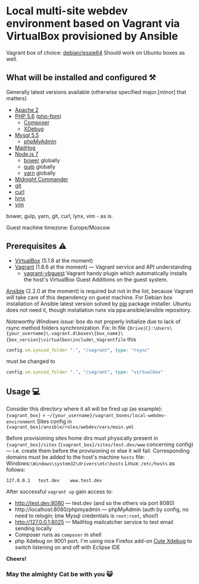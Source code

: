 # Local multi-site webdev environment based on Vagrant via VirtualBox provisioned by Ansible
Vagrant box of choice: [debian/jessie64](https://atlas.hashicorp.com/debian/boxes/jessie64)
Should work on Ubuntu boxes as well.
## What will be installed and configured ⚒️
Generally latest versions available (otherwise specified major.[minor] that matters)
- [Apache 2](https://httpd.apache.org/)
- [PHP 5.6](http://php.net/) ([php-fpm](https://wiki.apache.org/httpd/PHP-FPM))
  - [Composer](https://getcomposer.org/)
  - [XDebug](https://xdebug.org/)
- [Mysql 5.5](https://www.mysql.com/)
  - [phpMyAdmin](https://www.phpmyadmin.net/)
- [MailHog](https://github.com/mailhog/MailHog)
- [Node.js 7](https://nodejs.org/)
  - [bower](https://bower.io/) globally
  - [gulp](http://gulpjs.com/) globally
  - [yarn](https://yarnpkg.com/) globally
- [Midnight Commander](http://www.midnight-commander.org/)
- [git](https://git-scm.com/)
- [curl](https://curl.haxx.se/)
- [lynx](http://lynx.browser.org/)
- [vim](http://www.vim.org/)

bower, gulp, yarn, git, curl, lynx, vim - as is.

Guest machine timezone: Europe/Moscow

## Prerequisites ⚠️
- [VirtualBox](https://www.virtualbox.org/) (5.1.8 at the moment)
- [Vagrant](https://www.vagrantup.com/) (1.8.6 at the moment) — Vagrant service and API understanding
  - [vagrant-vbguest](https://github.com/dotless-de/vagrant-vbguest) Vagrant handy plugin which automatically installs the host's VirtualBox Guest Additions on the guest system.

[Ansible](https://www.ansible.com/) (2.2.0 at the moment) is required but not in the list, because Vagrant will take care of this dependency on guest machine. For Debian box installation of Ansible latest version solved by [pip](https://pip.pypa.io/) package installer. Ubuntu does not need it, though installation runs via ppa:ansible/ansible repository.

_Noteworthy Windows issue_: box do not properly initialize due to lack of rsync method folders synchronization.
Fix:
In file `{Drive|C}:\Users\{your_username}\.vagrant.d\boxes\{box_name}\{box_version}\virtualbox\include\_Vagrantfile` this
```ruby
config.vm.synced_folder ".", "/vagrant", type: "rsync"
```
must be changed to
```ruby
config.vm.synced_folder ".", "/vagrant", type: "virtualbox"
```

## Usage 💻
Consider this directory where it all will be fired up (as example):
`{vagrant_box}` = `~/{your_username}/vagrant_boxes/local-webdev-environment`
Sites config in `{vagrant_box}/ansible/roles/webdev/vars/main.yml`

Before provisioning sites home dirs must physically present in `{vagrant_box}/sites` (`{vagrant_box}/sites/test.dev/www` concerning config) — i.e. create them before the provisioning or else it will fail.
Corresponding domains must be added to the host's machine `hosts` file:
Windows:`\Windows\system32\drivers\etc\hosts`
Linux: `/etc/hosts`
as follows:
```
127.0.0.1   test.dev    www.test.dev
```
After successful `vagrant up` gain access to:
- http://test.dev:8080 — test.dev (and so the others via port 8080)
- http://localhost:8080/phpmyadmin — phpMyAdmin (auth by config, no need to relogin; btw Mysql credentials is `root:root`, shoo!)
- http://127.0.0.1:8025 — MailHog mailcatcher service to test email sending locally
- Composer runs as `composer` in shell
- php Xdebug on 9001 port. I'm using nice Firefox add-on [Cute Xdebug](https://addons.mozilla.org/en-US/firefox/addon/cute-xdebug/?src=api) to switch listening on and off with Eclipse IDE

**Cheers!**
### May the almighty Cat be with you 😺